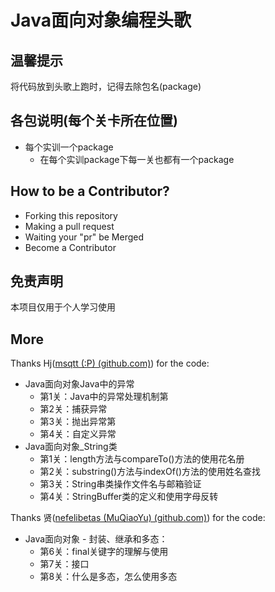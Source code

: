 # Java面向对象编程头歌

## 温馨提示

将代码放到头歌上跑时，记得去除包名(package)

## 各包说明(每个关卡所在位置)

- 每个实训一个package
  - 在每个实训package下每一关也都有一个package

## How to be a Contributor?

- Forking this repository
- Making a pull request
- Waiting your "pr" be Merged
- Become a Contributor

## 免责声明

本项目仅用于个人学习使用

## More

Thanks Hj([msqtt (:P) (github.com)](https://github.com/msqtt)) for the code:

- Java面向对象Java中的异常
    - 第1关：Java中的异常处理机制第
    - 第2关：捕获异常
    - 第3关：抛出异常第
    - 第4关：自定义异常
- Java面向对象_String类
    - 第1关：length方法与compareTo()方法的使用花名册
    - 第2关：substring()方法与indexOf()方法的使用姓名查找
    - 第3关：String串类操作文件名与邮箱验证
    - 第4关：StringBuffer类的定义和使用字母反转


Thanks 贤([nefelibetas (MuQiaoYu) (github.com)](https://github.com/nefelibetas)) for the code:

- Java面向对象 - 封装、继承和多态：
  - 第6关：final关键字的理解与使用
  - 第7关：接口
  - 第8关：什么是多态，怎么使用多态
